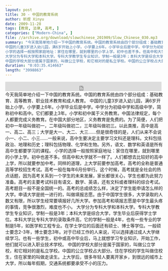 ```yaml
---
layout: post
title: 30 - 中国的教育系统
author: 昕煜 Xinyu
date: 2009-11-28
tags: [教育, 法律, 高考, ]
categories: ["Modern-China", ]
file: //archive.org/download/slowchinese_201909/Slow_Chinese_030.mp3
summary: "今天我简单地介绍一下中国的教育系统。中国的教育系统由四个部分组成：基础教育、高等教育、职业技术教育和成人教育。
中国的儿童3岁进入幼儿园，满6岁开始上小学。小学要上6年。小学毕业后是中学。中学分为初级中学和高级中学，简称初中和高中。它们都要上3年。小学和初中属于义务教育。中国法律规定，每个人都要完成义务教育。在中国大部分地区，义务教育是免费的。为了简便，人们把初中一年级叫做初一，二年级叫做初二，三年级叫做初三。以此类推，高中是高一、高二、高三；大学是大一、大二、大三……但是很奇怪的是，人们从来不会说小一、小二、小三……一般来说，高中生要决定主要学习文科还是理科。文科包括政治、地理和历史；理科包括物理、化学和生物。另外，语文、数学和英语是所有高中生都要学习的课程。
小学的选择一般按照家庭地址：家住在哪里，就到哪里的小学上学。初中也差不多。但高中和大学就不一样了。人们都想去比较好的高中上学，所以就要参加中考。同样的道理，上大学前要参加高考。高考的全称是普通高等学校招生考试。高考一般在每年6月份举行。这个时候，高考就是全社会的热点话题，因为高考关系到一个学生的未来发展，家长都很关心，学生也都为此努力准备。高考的主要考试科目有语文、数学、英语，还有文科或者理科的综合考试。高考题目一般不是全国统一的。高考的总成绩怎么样，决定了学生能申请怎么样的大学。申请大学是统一进行的，叫做填报志愿。由于中国学生很多，大学录取的人数又有限，所以学生经常要填报好几所大学。参加高考和填报志愿是中学生最头疼的事情，竞争很激烈，难度也不小。
大学分为专科大学和本科大学。专科大学教学生专业知识，学制一般是3年；本科大学是综合大学，学生毕业后获得学士学位。本科大学比专科大学的录取条件高，它的学制一般是4年，也有一些专业的学制是5年，如医学和工程专业。在学士学位的后面还有硕士、博士等学位。一般硕士要念2-3年，博士要念3年。对于已经工作的人来说，可以选择通过成人大学继续学习。也有一些学生，初中或高中毕业后，马上就想学习专业知识，开始工作，他们就可以进入职业技术学校。
中国的学校大部分是属于国家的，叫做公立学校，和它相对的是私立学校。中国的公立学校占大部分。住在学校的学生叫做住校生，住在家里的叫做走读生。上大学后，很多年轻人要离开家乡，到很远的城市上大学，所以每年假期，交通系统都要承受不小的压力。"
duration: "0:03:35.414663"
length: "3998863"
---
```


<iframe src="https://archive.org/embed/slowchinese_201909/Slow_Chinese_030.mp3" width="500" height="30" frameborder="0" webkitallowfullscreen="true" mozallowfullscreen="true" allowfullscreen></iframe>
今天我简单地介绍一下中国的教育系统。中国的教育系统由四个部分组成：基础教育、高等教育、职业技术教育和成人教育。
中国的儿童3岁进入幼儿园，满6岁开始上小学。小学要上6年。小学毕业后是中学。中学分为初级中学和高级中学，简称初中和高中。它们都要上3年。小学和初中属于义务教育。中国法律规定，每个人都要完成义务教育。在中国大部分地区，义务教育是免费的。为了简便，人们把初中一年级叫做初一，二年级叫做初二，三年级叫做初三。以此类推，高中是高一、高二、高三；大学是大一、大二、大三……但是很奇怪的是，人们从来不会说小一、小二、小三……一般来说，高中生要决定主要学习文科还是理科。文科包括政治、地理和历史；理科包括物理、化学和生物。另外，语文、数学和英语是所有高中生都要学习的课程。
小学的选择一般按照家庭地址：家住在哪里，就到哪里的小学上学。初中也差不多。但高中和大学就不一样了。人们都想去比较好的高中上学，所以就要参加中考。同样的道理，上大学前要参加高考。高考的全称是普通高等学校招生考试。高考一般在每年6月份举行。这个时候，高考就是全社会的热点话题，因为高考关系到一个学生的未来发展，家长都很关心，学生也都为此努力准备。高考的主要考试科目有语文、数学、英语，还有文科或者理科的综合考试。高考题目一般不是全国统一的。高考的总成绩怎么样，决定了学生能申请怎么样的大学。申请大学是统一进行的，叫做填报志愿。由于中国学生很多，大学录取的人数又有限，所以学生经常要填报好几所大学。参加高考和填报志愿是中学生最头疼的事情，竞争很激烈，难度也不小。
大学分为专科大学和本科大学。专科大学教学生专业知识，学制一般是3年；本科大学是综合大学，学生毕业后获得学士学位。本科大学比专科大学的录取条件高，它的学制一般是4年，也有一些专业的学制是5年，如医学和工程专业。在学士学位的后面还有硕士、博士等学位。一般硕士要念2-3年，博士要念3年。对于已经工作的人来说，可以选择通过成人大学继续学习。也有一些学生，初中或高中毕业后，马上就想学习专业知识，开始工作，他们就可以进入职业技术学校。
中国的学校大部分是属于国家的，叫做公立学校，和它相对的是私立学校。中国的公立学校占大部分。住在学校的学生叫做住校生，住在家里的叫做走读生。上大学后，很多年轻人要离开家乡，到很远的城市上大学，所以每年假期，交通系统都要承受不小的压力。